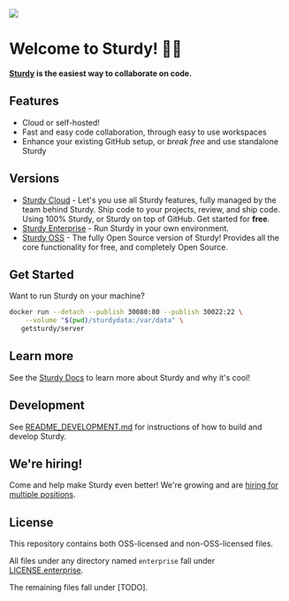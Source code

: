 ![](https://getsturdy.com/assets/Web/Logo/DuckAndName.png)

# Welcome to Sturdy! 📣🐣

**[Sturdy](https://getsturdy.com/) is the easiest way to collaborate on code.**

## Features

* Cloud or self-hosted!
* Fast and easy code collaboration, through easy to use workspaces
* Enhance your existing GitHub setup, or _break free_ and use standalone Sturdy

## Versions
* [Sturdy Cloud](https://getsturdy.com/) - Let's you use all Sturdy features, fully managed by the team behind Sturdy. Ship code to your projects, review, and ship code. Using 100% Sturdy, or Sturdy on top of GitHub. Get started for **free**.
* [Sturdy Enterprise](#) - Run Sturdy in your own environment.
* [Sturdy OSS](#) - The fully Open Source version of Sturdy! Provides all the core functionality for free, and completely Open Source.

## Get Started

Want to run Sturdy on your machine?

```bash
docker run --detach --publish 30080:80 --publish 30022:22 \
    --volume "$(pwd)/sturdydata:/var/data" \
   getsturdy/server
```

## Learn more

See the [Sturdy Docs](https://getsturdy.com/v2/docs) to learn more about Sturdy and why it's cool!

## Development

See [README_DEVELOPMENT.md](README_DEVELOPMENT.md) for instructions of how to build and develop Sturdy.

## We're hiring!

Come and help make Sturdy even better! We're growing and are [hiring for multiple positions](https://getsturdy.com/careers).

## License

This repository contains both OSS-licensed and non-OSS-licensed files.

All files under any directory named `enterprise` fall under [LICENSE.enterprise](LICENSE.enterprise).

The remaining files fall under [TODO]. 

<!-- Test: 13 -->
<!-- 2021-11-23 - Hello from Electron/Windows! -->
